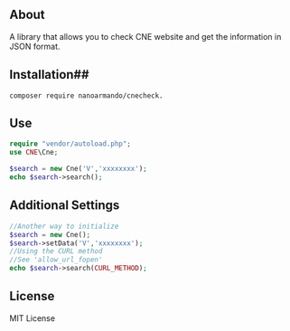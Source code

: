 ## About ##
A library that allows you to check CNE website and get the information in JSON format.
## Installation##
    composer require nanoarmando/cnecheck.
## Use ##
```php
require "vendor/autoload.php";
use CNE\Cne;

$search = new Cne('V','xxxxxxxx');
echo $search->search();
```
## Additional Settings ##
```php
//Another way to initialize
$search = new Cne();
$search->setData('V','xxxxxxxx');
//Using the CURL method
//See 'allow_url_fopen'
echo $search->search(CURL_METHOD);
```
## License ##
MIT License
